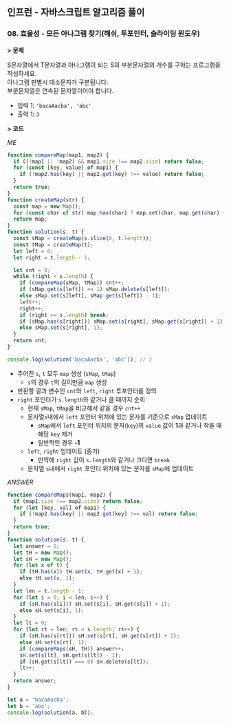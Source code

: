 ## 인프런 - 자바스크립트 알고리즘 풀이

### **08.** 효율성 - 모든 아나그램 찾기(해쉬, 투포인터, 슬라이딩 윈도우)

**> 문제**

S문자열에서 T문자열과 아나그램이 되는 S의 부분문자열의 개수를 구하는 프로그램을 작성하세요.  
아나그램 판별시 대소문자가 구분됩니다.  
부분문자열은 연속된 문자열이어야 합니다.

- 입력 1: `'bacaAacba', 'abc'`
- 출력 1: `3`

**> 코드**

_ME_

```js
function compareMap(map1, map2) {
  if ((!map1 || !map2) && map1.size !== map2.size) return false;
  for (const [key, value] of map1) {
    if (!map2.has(key) || map2.get(key) !== value) return false;
  }
  return true;
}
function createMap(str) {
  const map = new Map();
  for (const char of str) map.has(char) ? map.set(char, map.get(char) + 1) : map.set(char, 1);
  return map;
}
function solution(s, t) {
  const sMap = createMap(s.slice(0, t.length));
  const tMap = createMap(t);
  let left = 0;
  let right = t.length - 1;

  let cnt = 0;
  while (right < s.length) {
    if (compareMap(sMap, tMap)) cnt++;
    if (sMap.get(s[left]) <= 1) sMap.delete(s[left]);
    else sMap.set(s[left], sMap.get(s[left]) - 1);
    left++;
    right++;
    if (right >= s.length) break;
    if (sMap.has(s[right])) sMap.set(s[right], sMap.get(s[right]) + 1);
    else sMap.set(s[right], 1);
  }
  return cnt;
}

console.log(solution('bacaAacba', 'abc')); // 3
```
- 주어진 `s`, `t` 모두 `map` 생성 (`sMap`, `tMap`)
  - `s`의 경우 `t`의 길이만큼 `map` 생성
- 반환할 결과 변수인 `cnt`와 `left`, `right` 투포인터를 정의
- `right` 포인터가 `s.length`와 같거나 클 때까지 순회
  - 현재 `sMap`, `tMap`을 비교해서 같을 경우 `cnt++`
  - 문자열`s`내에서 `left` 포인터 위치에 있는 문자를 기준으로 `sMap` 업데이트
    - `sMap`에서 `left` 포인터 위치의 문자(`key`)의 `value` 값이 **1**과 같거나 작을 때 해당 `key` 제거
    - 일반적인 경우 **-1**
  - `left`, `right` 업데이트 (증가)
    - 만약에 `right` 값이 `s.length`와 같거나 크다면 `break`
  - 문자열 `s`내에서 `right` 포인터 위치에 있는 문자를 `sMap`에 업데이트

_ANSWER_

```js
function compareMaps(map1, map2) {
  if (map1.size !== map2.size) return false;
  for (let [key, val] of map1) {
    if (!map2.has(key) || map2.get(key) !== val) return false;
  }
  return true;
}
function solution(s, t) {
  let answer = 0;
  let tH = new Map();
  let sH = new Map();
  for (let x of t) {
    if (tH.has(x)) tH.set(x, tH.get(x) + 1);
    else tH.set(x, 1);
  }
  let len = t.length - 1;
  for (let i = 0; i < len; i++) {
    if (sH.has(s[i])) sH.set(s[i], sH.get(s[i]) + 1);
    else sH.set(s[i], 1);
  }
  let lt = 0;
  for (let rt = len; rt < s.length; rt++) {
    if (sH.has(s[rt])) sH.set(s[rt], sH.get(s[rt]) + 1);
    else sH.set(s[rt], 1);
    if (compareMaps(sH, tH)) answer++;
    sH.set(s[lt], sH.get(s[lt]) - 1);
    if (sH.get(s[lt]) === 0) sH.delete(s[lt]);
    lt++;
  }
  return answer;
}

let a = 'bacaAacba';
let b = 'abc';
console.log(solution(a, b));
```
